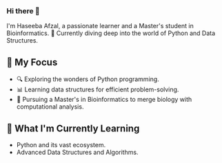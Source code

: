 ### Hi there 👋
I'm Haseeba Afzal, a passionate learner and a Master's student in Bioinformatics. 
🧬 Currently diving deep into the world of Python and Data Structures.

## 🚀 My Focus
- 🔍 Exploring the wonders of Python programming.
- 📊 Learning data structures for efficient problem-solving.
- 🧬 Pursuing a Master's in Bioinformatics to merge biology with computational analysis.

## 🌱 What I'm Currently Learning
- Python and its vast ecosystem.
- Advanced Data Structures and Algorithms.   
